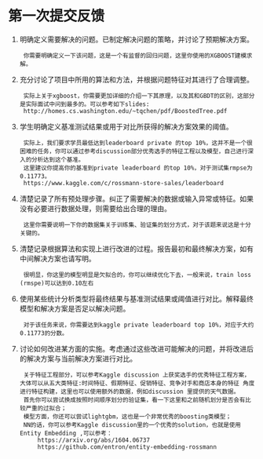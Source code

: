 # 第一次提交反馈

1. 明确定义需要解决的问题。已制定解决问题的策略，并讨论了预期解决方案。

        你需要明确定义一下该问题，这是一个有监督的回归问题，这里你使用的XGBOOST建模求解。

2. 充分讨论了项目中所用的算法和方法，并根据问题特征对其进行了合理调整。

        实际上关于xgboost，你需要更加详细的介绍一下其原理，以及其和GBDT的区别，这部分是实际面试中问到最多的。可以参考如下slides:
        http://homes.cs.washington.edu/~tqchen/pdf/BoostedTree.pdf

3. 学生明确定义基准测试结果或用于对比所获得的解决方案效果的阈值。

        实际上，我们要求学员最低达到leaderboard private 的top 10%，这并不是一个很困难的任务，你可以通过参考discussion部分优秀选手的特征工程以及模型，自己进行深入的分析达到这个基准。
        这里建议你提高你的基准到private leaderboard 的top 10%，对于测试集rmpse为0.11773。
        https://www.kaggle.com/c/rossmann-store-sales/leaderboard

4. 清楚记录了所有预处理步骤。纠正了需要解决的数据或输入异常或特征。如果没有必要进行数据处理，则需要给出合理的理由。

        这里你需要说明一下你的数据集关于训练集、验证集的划分方式，对于该题来说这是十分关键的。

5. 清楚记录根据算法和实现上进行改进的过程。报告最初和最终解决方案，如有中间解决方案也请写明。

        很明显，你这里的模型明显是欠拟合的，你可以继续优化下去，一般来说，train loss (rmspe)可以达到0.10左右

6. 使用某些统计分析类型将最终结果与基准测试结果或阈值进行对比。解释最终模型和解决方案是否足以解决问题。

        对于该任务来说，你需要达到kaggle private leaderboard top 10%，对应于大约0.11773的分数。

7. 讨论如何改进某方面的实施。考虑通过这些改进可能解决的问题，并将改进后的解决方案与当前解决方案进行对比。

        关于特征工程部分，可以参考Kaggle discussion 上获奖选手的优秀特征工程方案，大体可以从五大类特征:时间特征、假期特征、促销特征、竞争对手和商店本身的特征 角度进行特征构建，这里也可以使用额外的数据，例如discussion 里提供的天气数据。
        首先你可以尝试换成按照时间顺序划分的验证集，看一下这里和之前随机划分是否会有比较严重的过拟合；
        模型方面，你还可以尝试lightgbm，这也是一个非常优秀的boosting类模型；
        NN的话，你可以参考Kaggle discussion里的一个优秀的solution，也就是使用 Entity Embedding ,可以参考：
            https://arxiv.org/abs/1604.06737
            https://github.com/entron/entity-embedding-rossmann
